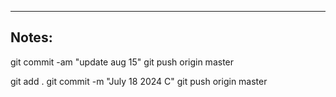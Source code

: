 ----

## Notes:

git commit -am "update aug 15"
git push origin master

git add .
git commit -m "July 18 2024 C"
git push origin master
